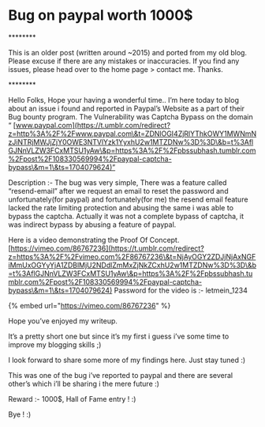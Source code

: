 # Bug on paypal worth 1000$

\*\*\*\*\*\*\*\*

This is an older post (written around \~2015) and ported from my old blog. Please excuse if there are any mistakes or inaccuracies. If you find any issues, please head over to the home page > contact me. Thanks.

\*\*\*\*\*\*\*\*

Hello Folks, Hope your having a wonderful time.. I’m here today to blog about an issue i found and reported in Paypal’s Website as a part of their Bug bounty program. The Vulnerability was Captcha Bypass on the domain “ [www.paypal.com](https://t.umblr.com/redirect?z=http%3A%2F%2Fwww.paypal.com\&t=ZDNlOGI4ZjRlYThkOWY1MWNmNzJiNTRjMWJjZjY0OWE3NTVlYzk1YyxhU2w1MTZDNw%3D%3D\&b=t%3AflGJNnVLZW3FCxMTSU1yAw\&p=https%3A%2F%2Fpbssubhash.tumblr.com%2Fpost%2F108330569994%2Fpaypal-captcha-bypass\&m=1\&ts=1704079624)”

Description :- The bug was very simple, There was a feature called “resend-email” after we request an email to reset the password and unfortunately(for paypal) and fortunately(for me) the resend email feature lacked the rate limiting protection and abusing the same i was able to bypass the captcha. Actually it was not a complete bypass of captcha, it was indirect bypass by abusing a feature of paypal.

Here is a video demonstrating the Proof Of Concept. [https://vimeo.com/86767236](https://t.umblr.com/redirect?z=https%3A%2F%2Fvimeo.com%2F86767236\&t=NjAyOGY2ZDJjNjAxNGFiMmUxOGYyYjA1ZDBlMjU2NDdlZmMxZjNkZCxhU2w1MTZDNw%3D%3D\&b=t%3AflGJNnVLZW3FCxMTSU1yAw\&p=https%3A%2F%2Fpbssubhash.tumblr.com%2Fpost%2F108330569994%2Fpaypal-captcha-bypass\&m=1\&ts=1704079624) Password for the video is :- letmein\_1234

{% embed url="https://vimeo.com/86767236" %}

Hope you’ve enjoyed my writeup.

It’s a pretty short one but since it’s my first i guess i’ve some time to improve my blogging skills ;)

I look forward to share some more of my findings here. Just stay tuned :)

This was one of the bug i’ve reported to paypal and there are several other’s which i’ll be sharing i the mere future :)

Reward :- 1000$, Hall of Fame entry ! :)

Bye ! :)
